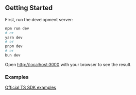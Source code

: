 
## Getting Started

First, run the development server:

```bash
npm run dev
# or
yarn dev
# or
pnpm dev
# or
bun dev
```

Open [http://localhost:3000](http://localhost:3000) with your browser to see the result.


### Examples
[Official TS SDK examples](https://github.com/frostynova/aptos-ts-sdk/blob/c76b474d215a32fed71a2a00e0d8c5e1d74ed55c/examples/README.md)
